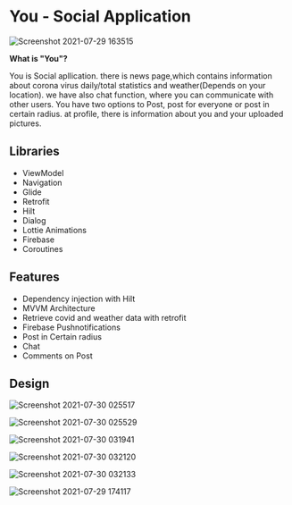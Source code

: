 # You - Social Application
![Screenshot 2021-07-29 163515](https://user-images.githubusercontent.com/74540578/127493409-70407c70-0814-4048-bcdf-d7d26f4cc1f6.jpg)


**What is "You"?**

You is Social apllication. there is news page,which contains information about corona virus daily/total statistics and weather(Depends on your location). we have also chat function, where you can communicate with other users. You have two options to Post, post for everyone or post in certain radius. at profile, there is information about you and your uploaded pictures.

## Libraries

- ViewModel
- Navigation
- Glide
- Retrofit
- Hilt
- Dialog
- Lottie Animations
- Firebase
- Coroutines

## Features

- Dependency injection with Hilt
- MVVM Architecture
- Retrieve covid and weather data with retrofit 
- Firebase Pushnotifications
- Post in Certain radius
- Chat
- Comments on Post

## Design

![Screenshot 2021-07-30 025517](https://user-images.githubusercontent.com/74540578/127578006-1f0e6d27-77a0-4589-9040-8180412bfbb5.jpg)

![Screenshot 2021-07-30 025529](https://user-images.githubusercontent.com/74540578/127578015-baa006d3-c5f4-472a-a092-34a3d28db689.jpg)

![Screenshot 2021-07-30 031941](https://user-images.githubusercontent.com/74540578/127578023-b985127a-0731-49c6-8a89-a8e8fd5c125d.jpg)

![Screenshot 2021-07-30 032120](https://user-images.githubusercontent.com/74540578/127578034-612aa614-9073-44b4-a488-defcb1a7f1ad.jpg)

![Screenshot 2021-07-30 032133](https://user-images.githubusercontent.com/74540578/127578042-b3286c85-8613-4742-b5dd-8cca7d3205f0.jpg)

![Screenshot 2021-07-29 174117](https://user-images.githubusercontent.com/74540578/127577994-df0da588-ef5d-4f47-93e7-47df90fa2b44.jpg)

